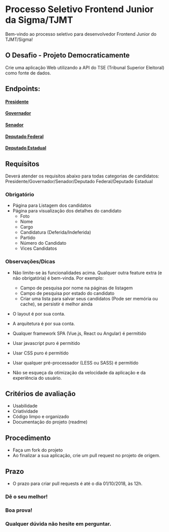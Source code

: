 # Processo Seletivo Frontend Junior da Sigma/TJMT
Bem-vindo ao processo seletivo para desenvolvedor Frontend Junior do TJMT/Sigma!

## O Desafio - Projeto Democraticamente

Crie uma aplicação Web utilizando a API do TSE (Tribunal Superior Eleitoral) como fonte de dados.

## Endpoints:
#### [Presidente](http://divulgacandcontas.tse.jus.br/divulga/rest/v1/candidatura/listar/2018/BR/2022802018/1/candidatos)
#### [Governador](http://divulgacandcontas.tse.jus.br/divulga/rest/v1/candidatura/listar/2018/MT/2022802018/3/candidatos)
#### [Senador](http://divulgacandcontas.tse.jus.br/divulga/rest/v1/candidatura/listar/2018/MT/2022802018/5/candidatos)
#### [Deputado Federal](http://divulgacandcontas.tse.jus.br/divulga/rest/v1/candidatura/listar/2018/MT/2022802018/6/candidatos)
#### [Deputado Estadual](http://divulgacandcontas.tse.jus.br/divulga/rest/v1/candidatura/listar/2018/MT/2022802018/7/candidatos)
## Requisitos
Deverá atender os requisitos abaixo para todas categorias de candidatos: Presidente/Governador/Senador/Deputado Federal/Deputado Estadual
### Obrigatório
* Página para Listagem dos candidatos
* Página para visualização dos detalhes do candidato
    * Foto
    * Nome
    * Cargo
    * Candidatura (Deferida/Indeferida)
    * Partido
    * Número do Candidato
    * Vices Candidatos

### Observações/Dicas

* Não limite-se às funcionalidades acima. Qualquer outra feature extra (e não obrigatória) é bem-vinda. Por exemplo:
    * Campo de pesquisa por nome na páginas de listagem
    * Campo de pesquisa por estado do candidato
    * Criar uma lista para salvar seus candidatos (Pode ser memória ou cache), se persistir é melhor ainda
    
* O layout é por sua conta.
* A arquitetura é por sua conta.
* Qualquer framework SPA (Vue.js, React ou Angular) é permitido
* Usar javascript puro é permitido
* Usar CSS puro é permitido
* Usar qualquer pré-processador (LESS ou SASS) é permitido
* Não se esqueça da otimização da velocidade da aplicação e da experiência do usuário.

## Critérios de avaliação

* Usabilidade
* Criatividade
* Código limpo e organizado
* Documentação do projeto (readme)


## Procedimento

* Faça um fork do projeto 
* Ao finalizar a sua aplicação, crie um pull request no projeto de origem.

## Prazo
*  O prazo para criar pull requests é até o dia 01/10/2018, às 12h.

### Dê o seu melhor!
### Boa prova! 
### Qualquer dúvida não hesite em perguntar.
